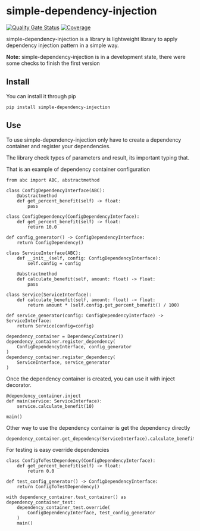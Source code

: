 # simple-dependency-injection

[![Quality Gate Status](https://sonarcloud.io/api/project_badges/measure?project=AiAmEspanis_simple-dependency-injection&metric=alert_status)](https://sonarcloud.io/summary/new_code?id=AiAmEspanis_simple-dependency-injection)
[![Coverage](https://sonarcloud.io/api/project_badges/measure?project=AiAmEspanis_simple-dependency-injection&metric=coverage)](https://sonarcloud.io/summary/new_code?id=AiAmEspanis_simple-dependency-injection)

simple-dependency-injection is a library is lightweight library to apply dependency injection pattern in a simple way.

**Note:** simple-dependency-injection is in a development state, there were some checks to finish the first version

## Install

You can install it through pip

``pip install simple-dependency-injection``


## Use

To use simple-dependency-injection only have to create a dependency container and register your dependencies.

The library check types of parameters and result, its important typing that.

That is an example of dependency container configuration

```
from abc import ABC, abstractmethod

class ConfigDependencyInterface(ABC):
    @abstractmethod
    def get_percent_benefit(self) -> float:
        pass

class ConfigDependency(ConfigDependencyInterface):
    def get_percent_benefit(self) -> float:
        return 10.0
   
def config_generator() -> ConfigDependencyInterface:
    return ConfigDependency()

class ServiceInterface(ABC):
    def __init__(self, config: ConfigDependencyInterface):
        self.config = config

    @abstractmethod
    def calculate_benefit(self, amount: float) -> float:
        pass

class Service(ServiceInterface):
    def calculate_benefit(self, amount: float) -> float:
        return amount * (self.config.get_percent_benefit() / 100)
  
def service_generator(config: ConfigDependencyInterface) -> ServiceInterface:
    return Service(config=config)

dependency_container = DependencyContainer()
dependency_container.register_dependency(
    ConfigDependencyInterface, config_generator
)
dependency_container.register_dependency(
    ServiceInterface, service_generator
)
```

Once the dependency container is created, you can use it with inject decorator.
```
@dependency_container.inject
def main(service: ServiceInterface):
    service.calculate_benefit(10)

main()
```

Other way to use the dependency container is get the dependency directly
```
dependency_container.get_dependency(ServiceInterface).calculate_benefit(10)
```

For testing is easy override dependencies
```
class ConfigToTestDependency(ConfigDependencyInterface):
    def get_percent_benefit(self) -> float:
        return 0.0

def test_config_generator() -> ConfigDependencyInterface:
    return ConfigToTestDependency()

with dependency_container.test_container() as dependency_container_test:
    dependency_container_test.override(
        ConfigDependencyInterface, test_config_generator
    )
    main()
```
